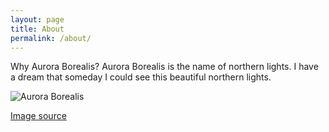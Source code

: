 ```yaml
---
layout: page
title: About
permalink: /about/
---
```


Why Aurora Borealis? Aurora Borealis is the name of northern lights. I have a dream that someday I could see this beautiful northern lights. 

![Aurora Borealis](/images/aurora_borealis.jpg) 

[Image source](http://commons.wikimedia.org/wiki/File:Aurora_borealis_above_Lyngenfjorden,_2012_March.jpg#mediaviewer/File:Aurora_borealis_above_Lyngenfjorden,_2012_March.jpg)

